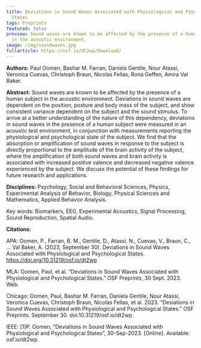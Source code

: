 ```yaml
---
title: Deviations in Sound Waves Associated with Physiological and Psychological
  States
tags: Preprints
featured: false
preview: Sound waves are known to be affected by the presence of a human subject
  in the acoustic environment.
image: /img/soundwaves.jpg
fullarticle: https://osf.io/dt2wp/download/
---
```

**Authors:** Paul Oomen, Bashar M. Farran, Daniela Gentile, Nour Atassi, Veronica Cuevas, Christoph Braun, Nicolas Fellas, Rona Geffen, Amira Val Baker.

**Abstract:** Sound waves are known to be affected by the presence of a human subject in the acoustic environment. Deviations in sound waves are dependent on the position, posture and body mass of the subject, and show consistent variance dependent on the subject and the sound stimulus. To arrive at a better understanding of the nature of this dependency, deviations in sound waves in the presence of a human subject were measured in an acoustic test environment, in conjunction with measurements reporting the physiological and psychological state of the subject. We find that the absorption or amplification of sound waves in response to the subject is directly proportional to the amplitude of the brain activity of the subject, where the amplification of both sound waves and brain activity is associated with increased positive valence and decreased negative valence experienced by the subject. We discuss the potential of these findings for future research and applications.

**Disciplines:** Psychology, Social and Behavioral Sciences, Physics, Experimental Analysis of Behavior, Biology, Physical Sciences and Mathematics, Applied Behavior Analysis.

Key words:  Biomarkers, EEG, Experimental Acoustics, Signal Processing, Sound Reproduction, Spatial Audio.

**Citations:**

APA: Oomen, P., Farran, B. M., Gentile, D., Atassi, N., Cuevas, V., Braun, C., … Val Baker, A. (2023, September 30). Deviations in Sound Waves Associated with Physiological and Psychological States. https://doi.org/10.31219/osf.io/dt2wp

MLA: Oomen, Paul, et al. “Deviations in Sound Waves Associated with Physiological and Psychological States.” OSF Preprints, 30 Sept. 2023. Web.

Chicago: Oomen, Paul, Bashar M. Farran, Daniela Gentile, Nour Atassi, Veronica Cuevas, Christoph Braun, Nicolas Fellas, et al. 2023. “Deviations in Sound Waves Associated with Physiological and Psychological States.” OSF Preprints. September 30. doi:10.31219/osf.io/dt2wp.

IEEE: \[1]P. Oomen, “Deviations in Sound Waves Associated with Physiological and Psychological States”, 30-Sep-2023. \[Online]. Available: osf.io/dt2wp.
